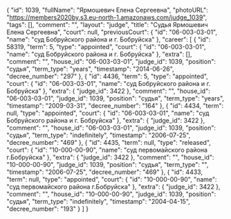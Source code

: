 {
    "id": 1039,
    "fullName": "Ярмошевич Елена Сергеевна",
    "photoURL": "https://members2020by.s3.eu-north-1.amazonaws.com/judge_1039",
    "tags": [],
    "comment": "",
    "layout": "judge",
    "title": "Судья Ярмошевич Елена Сергеевна",
    "court": null,
    "previousCourt": {
        "id": "06-003-03-01",
        "name": "суд Бобруйского района и г. Бобруйска"
    },
    "career": [
        {
            "id": 58319,
            "term": 5,
            "type": "appointed",
            "court": {
                "id": "06-003-03-01",
                "name": "суд Бобруйского района и г. Бобруйска"
            },
            "extra": [],
            "comment": "",
            "house_id": "06-003-03-01",
            "judge_id": 1039,
            "position": "судья",
            "term_type": "years",
            "timestamp": "2014-06-26",
            "decree_number": "297"
        },
        {
            "id": 4436,
            "term": 5,
            "type": "appointed",
            "court": {
                "id": "06-003-03-01",
                "name": "суд Бобруйского района и г. Бобруйска"
            },
            "extra": {
                "judge_id": 3422
            },
            "comment": "",
            "house_id": "06-003-03-01",
            "judge_id": 1039,
            "position": "судья",
            "term_type": "years",
            "timestamp": "2009-03-31",
            "decree_number": "164"
        },
        {
            "id": 4434,
            "term": null,
            "type": "appointed",
            "court": {
                "id": "06-003-03-01",
                "name": "суд Бобруйского района и г. Бобруйска"
            },
            "extra": {
                "judge_id": 3422
            },
            "comment": "",
            "house_id": "06-003-03-01",
            "judge_id": 1039,
            "position": "судья",
            "term_type": "indefinitely",
            "timestamp": "2006-07-25",
            "decree_number": "469"
        },
        {
            "id": 4435,
            "term": null,
            "type": "released",
            "court": {
                "id": "10-000-00-90",
                "name": "суд первомайского района г.Бобруйска"
            },
            "extra": {
                "judge_id": 3422
            },
            "comment": "",
            "house_id": "10-000-00-90",
            "judge_id": 1039,
            "position": "судья",
            "term_type": "",
            "timestamp": "2006-07-25",
            "decree_number": "469"
        },
        {
            "id": 4433,
            "term": null,
            "type": "appointed",
            "court": {
                "id": "10-000-00-90",
                "name": "суд первомайского района г.Бобруйска"
            },
            "extra": {
                "judge_id": 3422
            },
            "comment": "",
            "house_id": "10-000-00-90",
            "judge_id": 1039,
            "position": "судья",
            "term_type": "indefinitely",
            "timestamp": "2004-04-15",
            "decree_number": "193"
        }
    ]
}